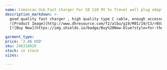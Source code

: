 ```yaml
---
name: Comincan Usb Fast charger For S8 S10 9V 5v Travel wall plug adaptor full 2A home charge dock with S8 type c black cable
description_markdown: >-
  good quality fast charger , high quality type C cable, enough accessory in stock , Color : as picture colors for choose . Customize logo : is avaliable . .contact with us for details . Good After-sell service :  we offer 6month warranty to protect your intrest..syi
  ![Product Image](http://www.dhresource.com/f2/albu/g19/M01/19/C3/rBVap2BcCziAcTksAAXLIRObN20960.jpg)
  [![Buy Now](https://img.shields.io/badge/Buy%20Now-blue?style=for-the-badge&logo=none)](https://www.kqzyfj.com/click-100820740-14451685?url=http%3A%2F%2Fwww.dhgate.com%2Fproduct%2Fhot-seller-1a-2a-usb-wall-charger-fast-charger%2F246318920.html)

garment_type:
price: '2.46 USD'
sku: 246318920
stock: in stock
sizes:

---
```


